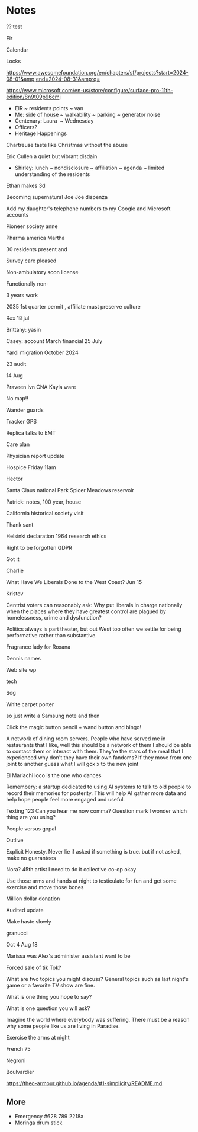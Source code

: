 # Notes

??
test

Eir

Calendar

Locks

<a href="https://www.awesomefoundation.org/en/chapters/sf/projects?start=2024-08-01&amp;end=2024-08-31&amp;q=">https://www.awesomefoundation.org/en/chapters/sf/projects?start=2024-08-01&amp;end=2024-08-31&amp;q=</a>

<a href="https://www.microsoft.com/en-us/store/configure/surface-pro-11th-edition/8n9t09p96cmj">https:/</a><a href="https://www.microsoft.com/en-us/store/configure/surface-pro-11th-edition/8n9t09p96cmj">/www.microsoft.com/en-us/store/configure/surface-pro-11th-edition/8n9t09p96cmj</a>

* EIR ~ residents points ~ van
* Me: side of house ~ walkability ~ parking ~ generator noise
* Centenary: Laura&nbsp; ~ Wednesday
* Officers?
* Heritage Happenings

Chartreuse taste like Christmas without the abuse&nbsp;

Eric Cullen a quiet but vibrant disdain&nbsp;

* Shirley: lunch ~ nondisclosure ~ affiliation ~ agenda ~ limited understanding of the residents

Ethan makes 3d

Becoming supernatural Joe Joe dispenza&nbsp;

Add my daughter's telephone numbers to my Google and Microsoft accounts&nbsp;

Pioneer society anne

Pharma america Martha&nbsp;

30 residents present and

Survey care pleased

Non-ambulatory soon license

Functionally non-

3 years work

2035 1st quarter permit , affiliate must preserve culture&nbsp;

Rox 18 jul

Brittany: yasin

Casey: account March financial 25 July

Yardi migration October 2024

23 audit

14 Aug&nbsp;

Praveen lvn CNA Kayla ware

No map!!

Wander guards

Tracker GPS

Replica talks to EMT&nbsp;

Care plan

Physician report update&nbsp;

Hospice Friday 11am

Hector

Santa Claus national Park Spicer Meadows reservoir&nbsp;

Patrick: notes, 100 year, house

California historical society visit

Thank sant

Helsinki declaration 1964 research ethics

Right to be forgotten GDPR&nbsp;

Got it

Charlie&nbsp;

What Have We Liberals Done to the West Coast? Jun 15

Kristov

Centrist voters can reasonably ask: Why put liberals in charge nationally when the places where they have greatest control are plagued by homelessness, crime and dysfunction?

Politics always is part theater, but out West too often we settle for being performative rather than substantive.

Fragrance lady for Roxana

Dennis names

Web site wp

tech

Sdg

White carpet porter

so just write a Samsung note and then

Click the magic button pencil + wand button and bingo!

A network of dining room servers. People who have served me in restaurants that I like, well this should be a network of them I should be able to contact them or interact with them. They're the stars of the meal that I experienced why don't they have their own fandoms? If they move from one joint to another guess what I will gox x to the new joint&nbsp;

El Mariachi loco is the one who dances

Remembery: a startup dedicated to using AI systems to talk to old people to record their memories for posterity. This will help AI gather more data and help hope people feel more engaged and useful.&nbsp;

Texting 123 Can you hear me now comma? Question mark I wonder which thing are you using?

People versus gopal

Outlive&nbsp;

Explicit Honesty. Never lie if asked if something is true. but if not asked, make no guarantees

Nora? 45th artist I need to do it collective co-op okay

Use those arms and hands at night to testiculate for fun and get some exercise and move those bones

Million dollar donation

Audited update

Make haste slowly&nbsp;

granucci

Oct 4 Aug 18

Marissa was Alex's administer assistant want to be

Forced sale of tik Tok?&nbsp;

What are two topics you might discuss? General topics such as last night's game or a favorite TV show are fine.

What is one thing you hope to say?

What is one question you will ask?

Imagine the world where everybody was suffering. There must be a reason why some people like us are living in Paradise.&nbsp;

Exercise the arms at night

French 75

Negroni

Boulvardier

<a href="https://theo-armour.github.io/agenda/#1-simplicity/README.md">https://theo-armour.github.io/agenda/#1-simplicity/README.md</a>
## More

* Emergency #628 789 2218a
* Moringa drum stick